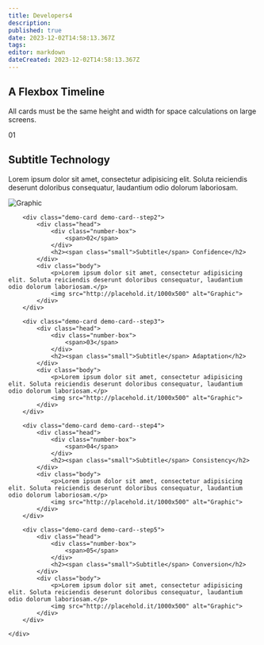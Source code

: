 ```yaml
---
title: Developers4
description: 
published: true
date: 2023-12-02T14:58:13.367Z
tags: 
editor: markdown
dateCreated: 2023-12-02T14:58:13.367Z
---
```


<section id=timeline>
	<h1>A Flexbox Timeline</h1>
	<p class="leader">All cards must be the same height and width for space calculations on large screens.</p>
	<div class="demo-card-wrapper">
		<div class="demo-card demo-card--step1">
			<div class="head">
				<div class="number-box">
					<span>01</span>
				</div>
				<h2><span class="small">Subtitle</span> Technology</h2>
			</div>
			<div class="body">
				<p>Lorem ipsum dolor sit amet, consectetur adipisicing elit. Soluta reiciendis deserunt doloribus consequatur, laudantium odio dolorum laboriosam.</p>
				<img src="http://placehold.it/1000x500" alt="Graphic">
			</div>
		</div>

		<div class="demo-card demo-card--step2">
			<div class="head">
				<div class="number-box">
					<span>02</span>
				</div>
				<h2><span class="small">Subtitle</span> Confidence</h2>
			</div>
			<div class="body">
				<p>Lorem ipsum dolor sit amet, consectetur adipisicing elit. Soluta reiciendis deserunt doloribus consequatur, laudantium odio dolorum laboriosam.</p>
				<img src="http://placehold.it/1000x500" alt="Graphic">
			</div>
		</div>

		<div class="demo-card demo-card--step3">
			<div class="head">
				<div class="number-box">
					<span>03</span>
				</div>
				<h2><span class="small">Subtitle</span> Adaptation</h2>
			</div>
			<div class="body">
				<p>Lorem ipsum dolor sit amet, consectetur adipisicing elit. Soluta reiciendis deserunt doloribus consequatur, laudantium odio dolorum laboriosam.</p>
				<img src="http://placehold.it/1000x500" alt="Graphic">
			</div>
		</div>

		<div class="demo-card demo-card--step4">
			<div class="head">
				<div class="number-box">
					<span>04</span>
				</div>
				<h2><span class="small">Subtitle</span> Consistency</h2>
			</div>
			<div class="body">
				<p>Lorem ipsum dolor sit amet, consectetur adipisicing elit. Soluta reiciendis deserunt doloribus consequatur, laudantium odio dolorum laboriosam.</p>
				<img src="http://placehold.it/1000x500" alt="Graphic">
			</div>
		</div>

		<div class="demo-card demo-card--step5">
			<div class="head">
				<div class="number-box">
					<span>05</span>
				</div>
				<h2><span class="small">Subtitle</span> Conversion</h2>
			</div>
			<div class="body">
				<p>Lorem ipsum dolor sit amet, consectetur adipisicing elit. Soluta reiciendis deserunt doloribus consequatur, laudantium odio dolorum laboriosam.</p>
				<img src="http://placehold.it/1000x500" alt="Graphic">
			</div>
		</div>
    
	</div>
</section>